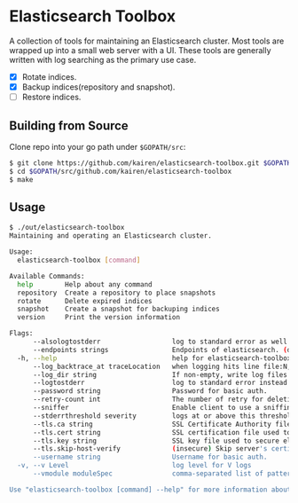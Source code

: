 # Elasticsearch Toolbox
A collection of tools for maintaining an Elasticsearch cluster. Most tools are wrapped up into a small web server with a UI. These tools are generally written with log searching as the primary use case.

* [x] Rotate indices.
* [x] Backup indices(repository and snapshot).
* [ ] Restore indices.

## Building from Source
Clone repo into your go path under `$GOPATH/src`:

```sh
$ git clone https://github.com/kairen/elasticsearch-toolbox.git $GOPATH/src/github.com/kairen/elasticsearch-toolbox
$ cd $GOPATH/src/github.com/kairen/elasticsearch-toolbox
$ make
```

## Usage

```sh 
$ ./out/elasticsearch-toolbox
Maintaining and operating an Elasticsearch cluster.

Usage:
  elasticsearch-toolbox [command]

Available Commands:
  help        Help about any command
  repository  Create a repository to place snapshots
  rotate      Delete expired indices
  snapshot    Create a snapshot for backuping indices
  version     Print the version information

Flags:
      --alsologtostderr                  log to standard error as well as files
      --endpoints strings                Endpoints of elasticsearch. (default [http://elasticsearch:9200])
  -h, --help                             help for elasticsearch-toolbox
      --log_backtrace_at traceLocation   when logging hits line file:N, emit a stack trace (default :0)
      --log_dir string                   If non-empty, write log files in this directory
      --logtostderr                      log to standard error instead of files
      --password string                  Password for basic auth.
      --retry-count int                  The number of retry for deleting request. (default 5)
      --sniffer                          Enable client to use a sniffing process for finding all nodes of your cluster.
      --stderrthreshold severity         logs at or above this threshold go to stderr (default 2)
      --tls.ca string                    SSL Certificate Authority file used to secure elasticsearch communication.
      --tls.cert string                  SSL certification file used to secure elasticsearch communication.
      --tls.key string                   SSL key file used to secure elasticsearch communication.
      --tls.skip-host-verify             (insecure) Skip server's certificate chain and host name verification
      --username string                  Username for basic auth.
  -v, --v Level                          log level for V logs
      --vmodule moduleSpec               comma-separated list of pattern=N settings for file-filtered logging

Use "elasticsearch-toolbox [command] --help" for more information about a command.
```